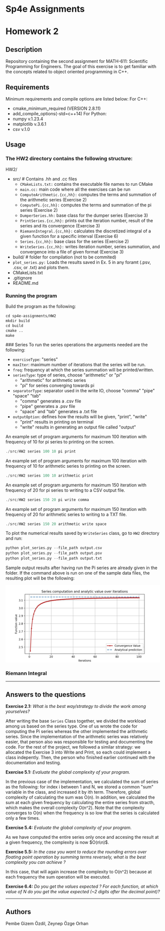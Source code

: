 # Sp4e Assignments

# Homework 2

## Description
Repository containing the second assignment for MATH-611: Scientific Programming for Engineers. The goal of this exercise is to get familiar with the concepts related to object oriented programming in C++.

## Requirements
Minimum requirements and compile options are listed below:
For C++:
- cmake_minimum_required (VERSION 2.8.11)
- add_compile_options(-std=c++14)
For Python:
- numpy v.1.23.4
- matplotlib v.3.6.1
- csv v.1.0

## Usage
### The HW2 directory contains the following structure:
HW2/
- src/ # Contains .hh and .cc files
    - ```CMakeLists.txt:``` contains the executable file names to run CMake
    - ```main.cc:``` main code where all the exercises can be run
    - ```ComputeArithmetic.{cc,hh}:``` computes the terms and summation of the arithmetic series (Exercise 2)
    - ```ComputePi.{cc,hh}:``` computes the terms and summation of the pi series (Exercise 2)
    - ```DumperSeries.hh:``` base class for the dumper series (Exercise 3)
    - ```PrintSeries.{cc,hh}:``` prints out the iteration number, result of the series and its convergence (Exercise 3) 
    - ```RiemannIntegral.{cc,hh}:``` calculates the discretized integral of a given function for a specific interval (Exercise 6)
    - ```Series.{cc,hh}:``` base class for the series (Exercise 2)
    - ```WriteSeries.{cc,hh}:``` writes iteration number, series summation, and convergence into a file of given format (Exercise 3) 
- build/ # folder for compilation (not to be commited)
- ```plot_series.py:``` Loads the results saved in Ex. 5 in any foramt (.psv, .csv, or .txt) and plots them.  
- CMakeLists.txt
- .gitignore
- README.md

### Running the program
Build the program as the following: 
```
cd sp4e-assignments/HW2
mkdir build
cd build 
cmake ..
make
```
### Series
To run the series operations the arguments needed are the following:
- ```exerciseType```: "series"
- ```maxIter```: maximum number of iterations that the series will be run.
- ```freq```: frequency at which the series summation will be printed/written.
- ```seriesType```: type of series, choose "arithmetic" or "pi"
    - "arithmetic" for arithmetic series
    - "pi" for series converging towards pi
- ```separatorType```: separator used in the write IO, choose "comma" "pipe" "space" "tab"
    - "comma" generates a .csv file
    - "pipe" generates a .psv file
    - "space" and "tab" generates a .txt file
- ```outputOption```: defines how the results will be given, "print", "write"
    - "print" results in printing on terminal
    - "write" results in generating an output file called "output"

An example set of program arguments for maximum 100 iteration with frequency of 10 for pi series to printing on the screen.
```cpp
./src/HW2 series 100 10 pi print
```
An example set of program arguments for maximum 100 iteration with frequency of 10 for arithmetic series to printing on the screen.
```cpp
./src/HW2 series 100 10 arithmetic print
```
An example set of program arguments for maximum 150 iteration with frequency of 20 for pi series to writing to a CSV output file.
```cpp
./src/HW2 series 150 20 pi write comma
```
An example set of program arguments for maximum 150 iteration with frequency of 20 for arithmetic series to writing to a TXT file.
```cpp
./src/HW2 series 150 20 arithmetic write space
```

To plot the numerical results saved by ```WriteSeries``` class, go to ```HW2``` directory and run:
```python
python plot_series.py --file_path output.csv
python plot_series.py --file_path output.psv
python plot_series.py --file_path output.txt
```

Sample output results after having run the Pi series are already given in the folder. If the command above is run on one of the sample data files, the resulting plot will be the following:
<p align="center">
<img src="HW2/figures/SeriesPi.png" width="650" />
</p>

### Riemann Integral


------
## Answers to the questions

**Exercise 2.1:** 
_What is the best way/strategy to divide the work among yourselves?_

After writing the base ```Series``` Class together, we divided the workload among us based on the series type. One of us wrote the code for computing the Pi series whereas the other implemented the arithmetic series. Since the implementation of the arithmetic series was relatively easier, that person also was responsible for testing and documenting the code. For the rest of the project, we followed a similar strategy: we allocated the Exercise 3 into Write and Print, so each could implement a class indepently. Then, the person who finished earlier continued with the documentation and testing.

**Exercise 5.1:** 
_Evaluate the global complexity of your program._

In the previous case of the implementation, we calculated the sum of series as the following: for index i between 1 and N, we stored a common "sum" variable in the class, and increased it by ith term. Therefore, global complexity of calculating the sum was O(n). In addition, we calculated the sum at each given frequency by calculating the entire series from stracth, which makes the overall complexity O(n^2). Note that the complexity converges to O(n) when the frequency is so low that the series is calculated only a few times. 

**Exercise 5.4:** 
_Evaluate the global complexity of your program._

As we have computed the entire series only once and accesing the result at a given frequency, the complexity is now $O(n\n)$.

**Exercise 5.5:** 
_In the case you want to reduce the rounding errors over floating point operation by summing terms
reversely, what is the best complexity you can achieve ?_

In this case, that will again increase the complexity to O(n^2) because at each frequency the sum operation will be executed. 

**Exercise 6.4:** 
_Do you get the values expected ? For each function, at which value of N do you get the value expected
(~2 digits after the decimal point)?_

----

## Authors
Pembe Gizem Özdil, Zeynep Özge Orhan

